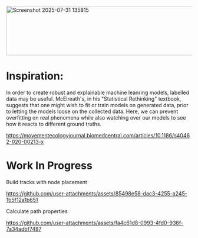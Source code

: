 
<img width="1145" height="133" alt="Screenshot 2025-07-31 135815" src="https://github.com/user-attachments/assets/bd4311d3-c97e-49a3-a6d3-f9d88c250f09" />

# Inspiration:

In order to create robust and explainable machine leanring models, labelled data may be useful. McElreath's, in his "Statistical Rethinking" textbook, suggests that one might wish to fit or train models on generated data, prior to letting the models loose on the collected data. Here, we can prevent overfitting on real phenomena while also watching over our models to see how it reacts to different ground truths. 

https://movementecologyjournal.biomedcentral.com/articles/10.1186/s40462-020-00213-x

# Work In Progress
Build tracks with node placement

https://github.com/user-attachments/assets/85498e58-dac3-4255-a245-1b5f12a1b651

Calculate path properties

https://github.com/user-attachments/assets/fa4c61d8-0993-4fd0-936f-7a34adbf7487

